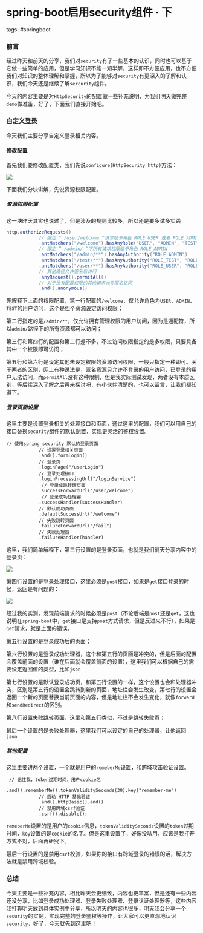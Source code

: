 # spring-boot启用security组件 · 下
tags: #springboot

### 前言

经过昨天和前天的分享，我们对`security`有了一些基本的认识，同时也可以基于它做一些简单的应用，但是学习知识不能一知半解，这样即不方便应用，也不方便我们对知识的整体理解和掌握，所以为了能够对`security`有更深入的了解和认识，我们今天还是继续了解`sercurity`组件。

今天的内容主要是对`HttpSecurity`的配置做一些补充说明，为我们明天做完整`demo`做准备，好了，下面我们直接开始吧。

### 自定义登录

今天我们主要分享自定义登录相关内容。

#### 修改配置

首先我们要修改配置类，我们先说`configure(HttpSecurity http)`方法：

![](https://syske-pic-bed.oss-cn-hangzhou.aliyuncs.com/imgs/images/20210722154951.png)

下面我们分块讲解，先说资源权限配置。

##### 资源权限配置

这一块昨天其实也说过了，但是涉及的规则比较多，所以还是要多试多实践

```java
http.authorizeRequests()
            // 限定 ” /user/welcome ”请求赋予角色 ROLE_USER 或者 ROLE_ADMIN
            .antMatchers("/welcome").hasAnyRole("USER", "ADMIN", "TEST")
            // 限定 ” /admin/ ”下所有请求权限赋予角色 ROLE_ADMIN
            .antMatchers("/admin/**").hasAnyAuthority("ROLE_ADMIN")
            .antMatchers("/test/**").hasAnyAuthority("ROLE_TEST", "ROLE_ADMIN")
            .antMatchers("/user/**").hasAnyAuthority("ROLE_USER", "ROLE_ADMIN")
            // 其他路径允许签名后访问
            .anyRequest().permitAll()
            // 对于没有配置权限的其他请求允许匿名访问
            .and().anonymous()
```

先解释下上面的权限配置，第一行配置的`/welcome`，仅允许角色为`USER`、`ADMIN`、`TEST`的用户访问，这个是但个资源设定访问权限；

第二行指定的是`/admin/**`，仅允许拥有管理权限的用户访问，因为是通配符，所以`admin/`路径下的所有资源都可以访问；

第三行和第四行的配置和第二行差不多，不过访问权限指定的是多权限，只要具备其中一个权限即可访问；

第五行和第六行是设定其他未设定权限的资源访问权限，一般只指定一种即可。关于两者的区别，网上有种说法是，匿名资源只允许不登录的用户访问，已登录的用户无法访问，而`permitAll`没有这种限制，但是我实际测试发现，两者没有本质区别，等后续深入了解之后再来探讨吧，有小伙伴清楚的，也可以留言，让我们都知道下。

##### 登录页面设置

这里主要是设置登录相关的处理接口和页面，通过这里的配置，我们可以用自己的接口替换`security`组件的默认配置，实现更灵活的鉴权设置。

```
// 使用spring security 默认的登录页面
			// 设置登录相关页面
            .and().formLogin()
            // 登录页
            .loginPage("/userLogin")
            // 登录处理接口
            .loginProcessingUrl("/loginService")
             // 登录成跳转理页面
            .successForwardUrl("/user/welcome")
             // 登录成功处理器
            .successHandler(successHandler)
            // 默认成功页面
            .defaultSuccessUrl("/welcome")
            // 失败跳转页面
            .failureForwardUrl("/fail")           
            // 失败处理器
            .failureHandler(handler)
```

这里，我们简单解释下，第三行设置的是登录页面，也就是我们前天分享内容中的登录页：

![](https://syske-pic-bed.oss-cn-hangzhou.aliyuncs.com/imgs/20210720085510.png)

第四行设置的是登录处理接口，这里必须是`post`接口，如果是`get`接口登录的时候，返回是有问题的：

![](https://syske-pic-bed.oss-cn-hangzhou.aliyuncs.com/imgs/images/20210722183413.png)

经过我的实测，发现前端请求的时候必须是`post`（不论后端是`post`还是`get`，这也说明在`spring-boot`中，`get`接口是支持`post`方式请求，但是反过来不行），如果是`get`请求，就是上面的错误。

第五行设置的是登录成功后的页面；

第六行设置的是登录成功处理器，这个和第五行的页面是冲突的，但是后面的配置会覆盖前面的设置（谁在后面就会覆盖前面的设置），这里我们可以根据自己的需要设定返回值的类型，比如`json`

第七行设置的是默认登录成功页，和第五行设置的一样，这个设置也会和处理器冲突，区别是第五行的设置会跳转到新的页面，地址栏会发生改变，第七行的设置会返回一个新的页面替换当前页面的内容，但是地址栏不会发生变化，就像`forward`和`sendRedirect`的区别。

第八行设置失败跳转页面，这里和第五行类似，不过是跳转失败页；

最后一个设置的是失败处理器，这里我们可以设定的自己的处理器，让他返回`json`

##### 其他配置

这里主要讲两个设置，一个就是用户的`remeberMe`设置，和跨域攻击验证设置。

```
 // 记住我，token过期时间，用户cookie名
            .and().rememberMe().tokenValiditySeconds(30).key("remember-me")
            // 启动 HTTP 基础验证
            .and().httpBasic().and()
            // 禁用跨域csrf验证
            .csrf().disable();
```

`remeberMe`设置的是用户的`cookie`信息，`tokenValiditySeconds`设置的`token`过期时间，`key`设置的是`cookie`的名字。但是这里设置了，好像没啥用，应该是我打开方式不对，后面再研究下。

最后一行设置的是禁用`csrf`校验，如果你的接口有跨域登录的错误的话，解决方法就是禁用跨域校验。

### 总结

今天主要是一些补充内容，相比昨天会更细致，内容也更丰富，但是还有一些内容还没分享，比如登录成功处理器、登录失败处理器、登录认证处理器等，这些内容我打算明天放到具体实例中分享，所以明天的内容也很多，明天我会分享一个`security`的实例，实现完整的登录鉴权等操作，让大家可以更直观地认识`security`，好了，今天就先到这里吧！

